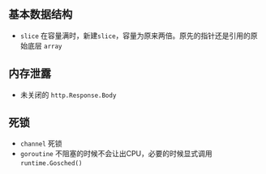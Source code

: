 ## 基本数据结构
- `slice` 在容量满时，新建`slice`，容量为原来两倍。原先的指针还是引用的原始底层 `array`

## 内存泄露
- 未关闭的 `http.Response.Body`

## 死锁
- `channel` 死锁
- `goroutine` 不阻塞的时候不会让出CPU，必要的时候显式调用 `runtime.Gosched()`
